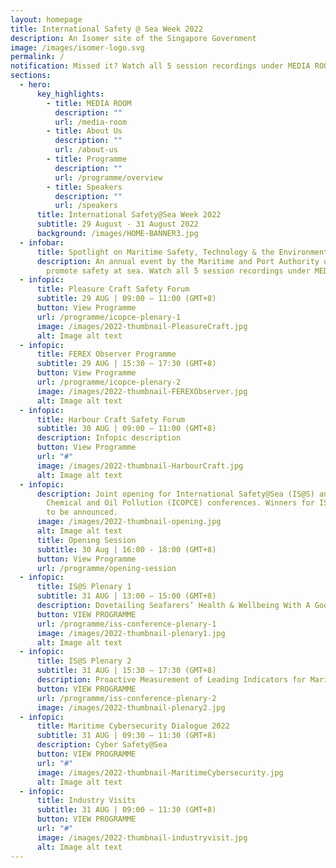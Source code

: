 ```yaml
---
layout: homepage
title: International Safety @ Sea Week 2022
description: An Isomer site of the Singapore Government
image: /images/isomer-logo.svg
permalink: /
notification: Missed it? Watch all 5 session recordings under MEDIA ROOM now.
sections:
  - hero:
      key_highlights:
        - title: MEDIA ROOM
          description: ""
          url: /media-room
        - title: About Us
          description: ""
          url: /about-us
        - title: Programme
          description: ""
          url: /programme/overview
        - title: Speakers
          description: ""
          url: /speakers
      title: International Safety@Sea Week 2022
      subtitle: 29 August - 31 August 2022
      background: /images/HOME-BANNER3.jpg
  - infobar:
      title: Spotlight on Maritime Safety, Technology & the Environment
      description: An annual event by the Maritime and Port Authority of Singapore to
        promote safety at sea. Watch all 5 session recordings under MEDIA ROOM.
  - infopic:
      title: Pleasure Craft Safety Forum
      subtitle: 29 AUG | 09:00 – 11:00 (GMT+8)
      button: View Programme
      url: /programme/icopce-plenary-1
      image: /images/2022-thumbnail-PleasureCraft.jpg
      alt: Image alt text
  - infopic:
      title: FEREX Observer Programme
      subtitle: 29 AUG | 15:30 – 17:30 (GMT+8)
      button: View Programme
      url: /programme/icopce-plenary-2
      image: /images/2022-thumbnail-FEREXObserver.jpg
      alt: Image alt text
  - infopic:
      title: Harbour Craft Safety Forum
      subtitle: 30 AUG | 09:00 – 11:00 (GMT+8)
      description: Infopic description
      button: View Programme
      url: "#"
      image: /images/2022-thumbnail-HarbourCraft.jpg
      alt: Image alt text
  - infopic:
      description: Joint opening for International Safety@Sea (IS@S) and International
        Chemical and Oil Pollution (ICOPCE) conferences. Winners for IS@S Awards
        to be announced.
      image: /images/2022-thumbnail-opening.jpg
      alt: Image alt text
      title: Opening Session
      subtitle: 30 Aug | 16:00 - 18:00 (GMT+8)
      button: View Programme
      url: /programme/opening-session
  - infopic:
      title: IS@S Plenary 1
      subtitle: 31 AUG | 13:00 – 15:00 (GMT+8)
      description: Dovetailing Seafarers’ Health & Wellbeing With A Good Safety Culture
      button: VIEW PROGRAMME
      url: /programme/iss-conference-plenary-1
      image: /images/2022-thumbnail-plenary1.jpg
      alt: Image alt text
  - infopic:
      title: IS@S Plenary 2
      subtitle: 31 AUG | 15:30 – 17:30 (GMT+8)
      description: Proactive Measurement of Leading Indicators for Maritime Safety
      button: VIEW PROGRAMME
      url: /programme/iss-conference-plenary-2
      image: /images/2022-thumbnail-plenary2.jpg
  - infopic:
      title: Maritime Cybersecurity Dialogue 2022
      subtitle: 31 AUG | 09:30 – 11:30 (GMT+8)
      description: Cyber Safety@Sea
      button: VIEW PROGRAMME
      url: "#"
      image: /images/2022-thumbnail-MaritimeCybersecurity.jpg
      alt: Image alt text
  - infopic:
      title: Industry Visits
      subtitle: 31 AUG | 09:00 – 11:30 (GMT+8)
      button: VIEW PROGRAMME
      url: "#"
      image: /images/2022-thumbnail-industryvisit.jpg
      alt: Image alt text
---
```

